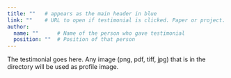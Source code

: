 ```yaml
---
title: ""   # appears as the main header in blue
link: ""    # URL to open if testimonial is clicked. Paper or project.
author: 
  name: ""      # Name of the person who gave testimonial
  position: ""  # Position of that person
---
```


The testimonial goes here.
Any image (png, pdf, tiff, jpg) that is in the directory will be used as profile image.
